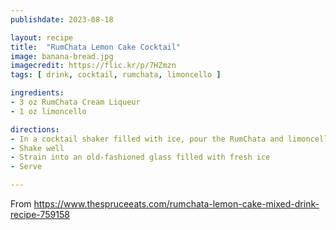 ```yaml
---
publishdate: 2023-08-18

layout: recipe
title:  "RumChata Lemon Cake Cocktail"
image: banana-bread.jpg
imagecredit: https://flic.kr/p/7HZmzn
tags: [ drink, cocktail, rumchata, limoncello ]

ingredients:
- 3 oz RumChata Cream Liqueur
- 1 oz limoncello

directions:
- In a cocktail shaker filled with ice, pour the RumChata and limoncello
- Shake well
- Strain into an old-fashioned glass filled with fresh ice
- Serve

---
```


From https://www.thespruceeats.com/rumchata-lemon-cake-mixed-drink-recipe-759158


